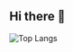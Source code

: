 ## Hi there 👋
![Top Langs](https://github-readme-stats.vercel.app/api/top-langs/?username=2Samy6&layout=compact&theme=nord)
